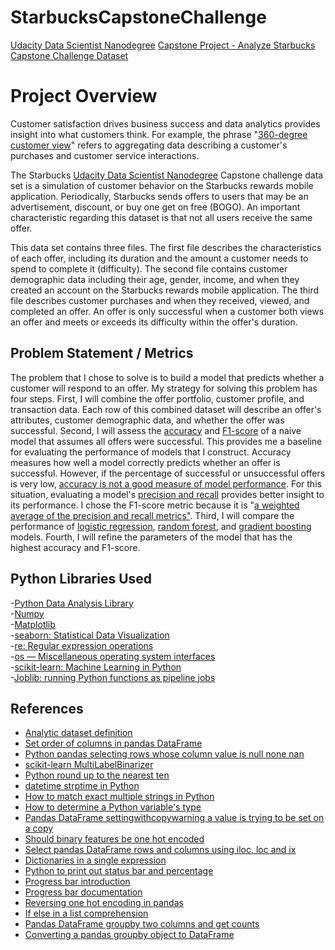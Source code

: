 # StarbucksCapstoneChallenge
[Udacity Data Scientist Nanodegree](https://www.udacity.com/course/data-scientist-nanodegree--nd025) [Capstone Project - Analyze Starbucks Capstone Challenge Dataset](https://medium.com/@mspcvsp/starbucks-capstone-challenge-dataset-customer-offer-success-prediction-916bbcdc5bd5)  

# Project Overview
Customer satisfaction drives business success and data analytics provides insight into what customers think. For example, the phrase "[360-degree customer view](https://searchsalesforce.techtarget.com/definition/360-degree-customer-view)" refers to aggregating data describing a customer's purchases and customer service interactions.
  
The Starbucks [Udacity Data Scientist Nanodegree](https://www.udacity.com/course/data-scientist-nanodegree--nd025) Capstone challenge data set is a simulation of customer behavior on the Starbucks rewards mobile application. Periodically, Starbucks sends offers to users that may be an advertisement, discount, or buy one get on free (BOGO). An important characteristic regarding this dataset is that not all users receive the same offer.
  
This data set contains three files. The first file describes the characteristics of each offer, including its duration and the amount  a customer needs to spend to complete it (difficulty). The second file contains customer demographic data including their age, gender, income, and when they created an account on the Starbucks rewards mobile application. The third file describes customer purchases and when they received, viewed, and completed an offer. An offer is only successful when a customer both views an offer and meets or exceeds its difficulty within the offer's duration.
  
## Problem Statement / Metrics 
The problem that I chose to solve is to build a model that predicts whether a customer will respond to an offer. My strategy for solving this problem has four steps. First, I will combine the offer portfolio, customer profile, and transaction data. Each row of this combined dataset will describe an offer's attributes, customer demographic data, and whether the offer was successful. Second, I will assess the [accuracy](https://developers.google.com/machine-learning/crash-course/classification/accuracy) and [F1-score](https://scikit-learn.org/stable/modules/generated/sklearn.metrics.f1_score.html) of a naive model that assumes all offers were successful. This provides me a baseline for evaluating the performance of models that I construct. Accuracy measures how well a model correctly predicts whether an offer is successful. However, if the percentage of successful or unsuccessful offers is very low, [accuracy is not a good measure of model performance](https://www.manning.com/books/practical-data-science-with-r). For this situation, evaluating a model's [precision and recall](https://towardsdatascience.com/beyond-accuracy-precision-and-recall-3da06bea9f6c) provides better insight to its performance. I chose the F1-score metric because it is "[a weighted average of the precision and recall metrics"](https://scikit-learn.org/stable/modules/generated/sklearn.metrics.f1_score.html). Third, I will compare the performance of [logistic regression](https://towardsdatascience.com/logistic-regression-detailed-overview-46c4da4303bc), [random forest](https://towardsdatascience.com/the-random-forest-algorithm-d457d499ffcd), and [gradient boosting](https://machinelearningmastery.com/gentle-introduction-gradient-boosting-algorithm-machine-learning/) models. Fourth, I will refine the parameters of the model that has the highest accuracy and F1-score.  
  
## Python Libraries Used
-[Python Data Analysis Library](https://pandas.pydata.org/)  
-[Numpy](http://www.numpy.org/)  
-[Matplotlib](https://matplotlib.org/)  
-[seaborn: Statistical Data Visualization](https://seaborn.pydata.org/)  
-[re: Regular expression operations](https://docs.python.org/3/library/re.html)  
-[os — Miscellaneous operating system interfaces](https://docs.python.org/3/library/os.html)  
-[scikit-learn: Machine Learning in Python](https://scikit-learn.org/stable/)  
-[Joblib: running Python functions as pipeline jobs](https://joblib.readthedocs.io/en/latest/)  
  
## References
- [Analytic dataset definition](https://github.com/jtleek/datasharing)
- [Set order of columns in pandas DataFrame](https://stackoverflow.com/questions/41968732/set-order-of-columns-in-pandas-dataframe)  
- [Python pandas selecting rows whose column value is null none nan](https://stackoverflow.com/questions/40245507/python-pandas-selecting-rows-whose-column-value-is-null-none-nan)  
- [scikit-learn MultiLabelBinarizer](https://scikit-learn.org/stable/modules/generated/sklearn.preprocessing.MultiLabelBinarizer.html#sklearn.preprocessing.MultiLabelBinarizer)  
- [Python round up to the nearest ten](https://stackoverflow.com/questions/26454649/python-round-up-to-the-nearest-ten)  
- [datetime strptime in Python](https://stackoverflow.com/questions/44596077/datetime-strptime-in-python)  
- [How to match exact multiple strings in Python](https://stackoverflow.com/questions/4953272/how-to-match-exact-multiple-strings-in-python)
- [How to determine a Python variable's type](https://stackoverflow.com/questions/402504/how-to-determine-a-python-variables-type)
- [Pandas DataFrame settingwithcopywarning a value is trying to be set on a copy](https://stackoverflow.com/questions/49728421/pandas-dataframe-settingwithcopywarning-a-value-is-trying-to-be-set-on-a-copy)  
- [Should binary features be one hot encoded](https://stackoverflow.com/questions/43515877/should-binary-features-be-one-hot-encoded)  
- [Select pandas DataFrame rows and columns using iloc, loc and ix](https://www.shanelynn.ie/select-pandas-dataframe-rows-and-columns-using-iloc-loc-and-ix/)  
- [Dictionaries in a single expression](https://stackoverflow.com/questions/38987/how-to-merge-two-dictionaries-in-a-single-expression)  
- [Python to print out status bar and percentage](https://stackoverflow.com/questions/3002085/python-to-print-out-status-bar-and-percentage)  
- [Progress bar introduction](https://progressbar-2.readthedocs.io/en/latest/index.html#introduction)  
- [Progress bar documentation](https://progressbar-2.readthedocs.io/en/latest/progressbar.bar.html)  
- [Reversing one hot encoding in pandas](https://stackoverflow.com/questions/38334296/reversing-one-hot-encoding-in-pandas)  
- [If else in a list comprehension](https://stackoverflow.com/questions/4406389/if-else-in-a-list-comprehension)  
- [Pandas DataFrame groupby two columns and get counts](https://stackoverflow.com/questions/17679089/pandas-dataframe-groupby-two-columns-and-get-counts)  
- [Converting a pandas groupby object to DataFrame](https://stackoverflow.com/questions/10373660/converting-a-pandas-groupby-object-to-dataframe)  
